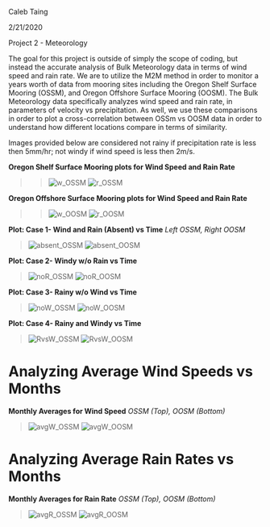 Caleb Taing

2/21/2020

Project 2 - Meteorology

The goal for this project is outside of simply the scope of coding, but instead the accurate analysis of Bulk Meteorology data in terms of wind speed and rain rate. We are to utilize the M2M method in order to monitor a years worth of data from mooring sites including the Oregon Shelf Surface Mooring (OSSM), and Oregon Offshore Surface Mooring (OOSM). The Bulk Meteorology data specifically analyzes wind speed and rain rate, in parameters of velocity vs precipitation. As well, we use these comparisons in order to plot a cross-correlation between OSSm vs OOSM data in order to understand how different locations compare in terms of similarity. 

Images provided below are considered not rainy if precipitation rate is less then 5mm/hr; not windy if wind speed is less then 2m/s.

**Oregon Shelf Surface Mooring plots for Wind Speed and Rain Rate**
>> ![w_OSSM](https://github.com/calebkt/Project-2-Meteorology/blob/master/P2_Pictures/w_OSSM.PNG)
> ![r_OSSM](https://github.com/calebkt/Project-2-Meteorology/blob/master/P2_Pictures/r_OSSM.PNG)

**Oregon Offshore Surface Mooring plots for Wind Speed and Rain Rate**
>> ![w_OOSM](https://github.com/calebkt/Project-2-Meteorology/blob/master/P2_Pictures/w_OOSM.PNG)
> ![r_OOSM](https://github.com/calebkt/Project-2-Meteorology/blob/master/P2_Pictures/r_OOSM.PNG)

**Plot: Case 1- Wind and Rain (Absent) vs Time** *Left OSSM, Right OOSM*
> ![absent_OSSM](https://github.com/calebkt/Project-2-Meteorology/blob/master/P2_Pictures/absent_OSSM.PNG)
> ![absent_OOSM](https://github.com/calebkt/Project-2-Meteorology/blob/master/P2_Pictures/absent_OOSM.PNG)

**Plot: Case 2- Windy w/o Rain vs Time**
> ![noR_OSSM](https://github.com/calebkt/Project-2-Meteorology/blob/master/P2_Pictures/noR_OSSM.PNG)
> ![noR_OOSM](https://github.com/calebkt/Project-2-Meteorology/blob/master/P2_Pictures/noR_OOSM.PNG)

**Plot: Case 3- Rainy w/o Wind vs Time**
> ![noW_OSSM](https://github.com/calebkt/Project-2-Meteorology/blob/master/P2_Pictures/noW_OSSM.PNG)
> ![noW_OOSM](https://github.com/calebkt/Project-2-Meteorology/blob/master/P2_Pictures/noW_OOSM.PNG)

**Plot: Case 4- Rainy and Windy vs Time**
> ![RvsW_OSSM](https://github.com/calebkt/Project-2-Meteorology/blob/master/P2_Pictures/RvsW_OSSM.PNG)
> ![RvsW_OOSM](https://github.com/calebkt/Project-2-Meteorology/blob/master/P2_Pictures/RvsW_OOSM.PNG)

# Analyzing Average Wind Speeds vs Months
**Monthly Averages for Wind Speed** *OSSM (Top), OOSM (Bottom)*
> ![avgW_OSSM](https://github.com/calebkt/Project-2-Meteorology/blob/master/P2_Pictures/avgW_OSSM.PNG)
> ![avgW_OOSM](https://github.com/calebkt/Project-2-Meteorology/blob/master/P2_Pictures/avgW_OOSM.PNG)

# Analyzing Average Rain Rates vs Months
**Monthly Averages for Rain Rate** *OSSM (Top), OOSM (Bottom)*
> ![avgR_OSSM](https://github.com/calebkt/Project-2-Meteorology/blob/master/P2_Pictures/avgR_OSSM.PNG)
> ![avgR_OOSM](https://github.com/calebkt/Project-2-Meteorology/blob/master/P2_Pictures/avgR_OOSM.PNG)


